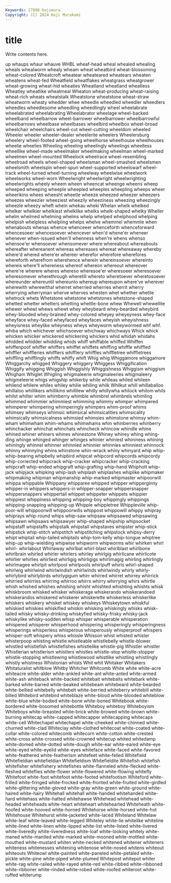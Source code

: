 ```yaml
---
Keywords: 27890 kojimura
Copyright: (C) 2024 Koji Murakami
---
```


# title

Write contents here.



up whaups
whaur whauve WHBL wheaf-head wheal whealed whealing wheals whealworm whealy
wheam wheat wheatbird wheat-blossoming wheat-colored Wheatcroft wheatear wheateared wheatears wheaten
wheatens wheat-fed Wheatfield wheatflakes wheatgrass wheatgrower wheat-growing wheat-hid wheaties Wheatland
wheatland wheatless Wheatley wheatlike wheatmeal Wheaton wheat-producing wheat-raising wheat-rich wheats
wheatstalk Wheatstone wheatstone wheat-straw wheatworm wheaty whedder whee wheedle wheedled
wheedler wheedlers wheedles wheedlesome wheedling wheedlingly wheel wheelabrate wheelabrated wheelabrating
Wheelabrator wheelage wheel-backed wheelband wheelbarrow wheel-barrower wheelbarrower wheelbarrowful wheelbarrows wheelbase
wheelbases wheelbird wheelbox wheel-broad wheelchair wheelchairs wheel-cut wheel-cutting wheeldom wheeled
Wheeler wheeler wheeler-dealer wheelerite wheelers Wheelersburg wheelery wheel-footed wheel-going wheelhorse
wheelhouse wheelhouses wheelie wheelies Wheeling wheeling wheelingly wheelings wheelless wheellike
wheel-made wheelmaker wheelmaking wheelman wheel-marked wheelmen wheel-mounted Wheelock wheelrace wheel-resembling
wheelroad wheels wheel-shaped wheelsman wheel-smashed wheelsmen wheelsmith wheelspin wheel-spun wheel-supported
wheelswarf wheel-track wheel-turned wheel-turning wheelway wheelwise wheelwork wheelworks wheel-worn Wheelwright
wheelwright wheelwrighting wheelwrights wheely wheem wheen wheencat wheenge wheens wheep
wheeped wheeping wheeple wheepled wheeples wheepling wheeps wheer wheerikins whees
wheesht wheetle wheeze wheezed wheezer wheezers wheezes wheezier wheeziest wheezily
wheeziness wheezing wheezingly wheezle wheezy wheft whein whekau wheki Whelan
whelk whelked whelker whelkier whelkiest whelklike whelks whelk-shaped whelky Wheller
whelm whelmed whelming whelms whelp whelped whelphood whelping whelpish whelpless
whelpling whelps whelve whemmel whemmle when whenabouts whenas whence whenceeer
whenceforth whenceforward whencesoeer whencesoever whencever when'd whene'er wheneer whenever when-issued
when'll whenness when're whens whenso whensoe'er whensoever whensomever where whereabout
whereabouts whereafter whereanent whereas whereases whereat whereaway whereby where'd whered
where'er whereer wherefor wherefore wherefores whereforth wherefrom wherehence wherein whereinsoever
whereinto whereis where'll whereness whereof whereon whereout whereover where're wherere
wheres whereso wheresoe'er wheresoeer wheresoever wheresomever wherethrough wheretill whereto wheretoever
wheretosoever whereunder whereuntil whereunto whereup whereupon where've wherever wherewith wherewithal
wherret wherried wherries wherrit wherry wherrying wherryman wherve wherves whesten
whet whether whetile whetrock whets Whetstone whetstone whetstones whetstone-shaped whetted
whetter whetters whetting whettle-bone whew Whewell whewellite whewer whewl whews
whewt whey wheybeard whey-bearded wheybird whey-blooded whey-brained whey-colored wheyey wheyeyness
whey-face wheyface whey-faced wheyfaced wheyfaces wheyish wheyishness wheyisness wheylike wheyness
wheys wheyworm wheywormed whf whf. whiba which whichever whichsoever whichway
whichways Whick whick whicken whicker whickered whickering whickers whid whidah
whidahs whidded whidder whidding whids whiff whiffable whiffed Whiffen whiffenpoof
whiffer whiffers whiffet whiffets whiffing whiffle whiffled whiffler whiffleries whifflers
whifflery whiffles whiffletree whiffletrees whiffling whifflingly whiffs whiffy whift Whig
whig Whiggamore whiggamore Whiggarchy whigged Whiggery whiggery Whiggess Whiggification Whiggify
whigging Whiggish Whiggishly Whiggishness Whiggism whiggism Whigham Whiglet Whigling whigmaleerie
whigmaleeries whigmaleery whigmeleerie whigs whigship whikerby while whileas whiled whileen
whilend whilere whiles whiley whilie whiling whilk Whilkut whill whillaballoo
whillaloo whillikers whillikins whillilew whilly whillywha whilock whilom whils whilst
whilter whim whimberry whimble whimbrel whimbrels whimling whimmed whimmier whimmiest
whimming whimmy whimper whimpered whimperer whimpering whimperingly whimpers whim-proof whims
whimsey whimseys whimsic whimsical whimsicalities whimsicality whimsically whimsicalness whimsied whimsies
whimstone whimsy whim-wham whimwham whim-whams whimwhams whin whinberries whinberry whinchacker
whinchat whinchats whincheck whincow whindle whine whined whiner whiners whines
whinestone Whiney whiney whing whing-ding whinge whinged whinger whinges whinier
whiniest whininess whining whiningly whinnel whinner whinnied whinnier whinnies whinniest
whinnock whinny whinnying whins whinstone whin-wrack whiny whinyard whip whip-
whip-bearing whipbelly whipbird whipcat whipcord whipcords whipcordy whip-corrected whipcrack whip-cracker
whipcracker whip-cracking whipcraft whip-ended whipgraft whip-grafting whip-hand Whipholt whip-jack whipjack
whipking whip-lash whiplash whiplashes whiplike whipmaker whipmaking whipman whipmanship whip-marked
whipmaster whipoorwill whippa whippable Whippany whipparee whipped whipper whipperginny whipper-in
whippers whippers-in whipper-snapper whippersnapper whippersnappers whippertail whippet whippeter whippets whippier
whippiest whippiness whipping whipping-boy whippingly whippings whipping-snapping whipping-up Whipple whippletree
Whippleville whip-poor-will whippoorwill whippoorwills whippost whippowill whippy whipray whiprays whip-round
whips whip-saw whipsaw whipsawed whipsawing whipsawn whipsaws whipsawyer whip-shaped whipship
whipsocket whipstaff whipstaffs whipstalk whipstall whipstaves whipster whip-stick whipstick whip-stitch
whipstitch whipstitching whipstock whipsy-derry whipt whiptail whip-tailed whiptails whip-tom-kelly whip-tongue
whiptree whip-up whip-wielding whipwise whipworm whipworms whir whirken whirl whirl-
whirlabout Whirlaway whirlbat whirl-blast whirlblast whirlbone whirlbrain whirled whirler whirlers
whirley whirlgig whirlicane whirlicote whirlier whirlies whirliest whirligig whirligigs whirlimagig
whirling whirlingly whirlmagee whirlpit whirlpool whirlpools whirlpuff whirls whirl-shaped whirlwig
whirlwind whirlwindish whirlwinds whirlwindy whirly whirly- whirlybird whirlybirds whirlygigum whirr
whirred whirret whirrey whirrick whirried whirries whirring whirroo whirrs whirry
whirrying whirs whirtle whish whished whishes whishing whisht whishted whishting
whishts whisk whiskbroom whisked whisker whiskerage whiskerando whiskerandoed whiskerandos whiskered
whiskerer whiskerette whiskerless whiskerlike whiskers whiskery whisket whiskey whiskeys Whiskeytown
whiskful whiskied whiskies whiskified whiskin whisking whiskingly whisks whisk-tailed whisky
whisky-drinking whiskyfied whisky-frisky whisky-jack whiskylike whisky-sodden whisp whisper whisperable whisperation
whispered whisperer whisperhood whispering whisperingly whisperingness whisperings whisperless whisperous whisperously
whisperproof whispers whisper-soft whispery whiss whissle Whisson whist whisted whister
whisterpoop whisting whistle whistleable whistlebelly whistle-blower whistled whistlefish whistlefishes whistlelike
whistle-pig Whistler whistler Whistlerian whistlerism whistlers whistles whistle-stop whistle-stopper whistle-stopping
whistlewing whistlewood whistlike whistling whistlingly whistly whistness Whistonian whists Whit
whit Whitaker Whitakers Whitaturalist whitblow Whitby Whitcher Whitcomb White white
white-acre whiteacre white-alder white-ankled white-ant white-anted white-armed white-ash whiteback white-backed
whitebait whitebaits whitebark white-barked white-barred white-beaked whitebeam whitebeard white-bearded white-bellied
whitebelly whitebelt white-berried whiteberry whitebill white-billed Whitebird whitebird whiteblaze white-blood
white-blooded whiteblow white-blue white-bodied white-bone white-boned Whitebook white-bordered white-bosomed whitebottle
Whiteboy whiteboy Whiteboyism Whiteboys white-breasted white-brick white-browed white-brown white-burning whitecap
white-capped whitecapper whitecapping whitecaps white-cell Whitechapel whitechapel white-cheeked white-chinned white-churned
white-clad Whiteclay white-clothed whitecoat white-coated white-collar white-colored whitecomb whitecorn white-cotton
white-crested white-cross white-crossed white-crowned whitecup whited whitedamp white-domed white-dotted white-dough
white-ear white-eared white-eye white-eyed white-eyelid white-eyes whiteface white-faced white-favored white-feathered
white-featherism whitefeet white-felled Whitefield Whitefieldian whitefieldian Whitefieldism Whitefieldite Whitefish whitefish
whitefisher whitefishery whitefishes white-flanneled white-flecked white-fleshed whiteflies white-flower white-flowered white-flowing
whitefly Whitefoot white-foot whitefoot white-footed whitefootism Whiteford white-frilled white-fringed white-frocked
white-fronted white-fruited white-girdled white-glittering white-gloved white-gray white-green white-ground white-haired white-hairy
Whitehall whitehall white-handed whitehanded white-hard whitehass white-hatted whitehawse Whitehead whitehead
white-headed whiteheads white-heart whiteheart whitehearted Whiteheath white-hoofed white-hooved white-horned Whitehorse
white-horsed white-hot Whitehouse Whitehurst white-jacketed white-laced Whiteland Whitelaw white-leaf white-leaved
white-legged Whiteley white-lie whitelike whiteline white-lined white-linen white-lipped white-list white-listed
white-livered white-liveredly white-liveredness white-loaf white-looking whitely white-maned white-mantled white-marked white-mooned
white-mottled white-mouthed white-mustard whiten white-necked whitened whitener whiteners whiteness whitenesses
whitening whitenose white-nosed whitens whiteout whiteouts Whiteowl white-painted white-paneled white-petaled
white-pickle white-pine white-piped white-plumed Whitepost whitepot whiter white-rag white-railed white-rayed
white-red white-ribbed white-ribboned white-ribboner white-rinded white-robed white-roofed whiteroot white-ruffed whiterump

